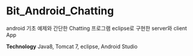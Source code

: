 # Bit_Android_Chatting

android 기초 예제와 간단한 Chatting 프로그램
eclipse로 구현한 server와 client App

<b>Technology</b>
Java8, Tomcat 7, eclipse, Android Studio
